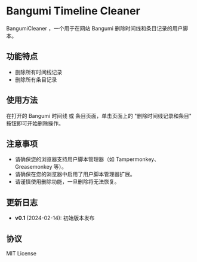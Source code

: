 # Bangumi Timeline Cleaner

BangumiCleaner ，一个用于在网站 Bangumi 删除时间线和条目记录的用户脚本。

## 功能特点

- 删除所有时间线记录
- 删除所有条目记录

## 使用方法

在打开的 Bangumi 时间线 或 条目页面，单击页面上的 "删除时间线记录和条目" 按钮即可开始删除操作。

## 注意事项

- 请确保您的浏览器支持用户脚本管理器（如 Tampermonkey、Greasemonkey 等）。
- 请确保在您的浏览器中启用了用户脚本管理器扩展。
- 请谨慎使用删除功能，一旦删除将无法恢复。

## 更新日志

- **v0.1** (2024-02-14): 初始版本发布

## 协议

MIT License
